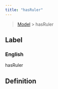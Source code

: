 ```yaml
---
title: "hasRuler"
---
```


> [Model](./../) > hasRuler

## Label

### English
hasRuler


## Definition



    
